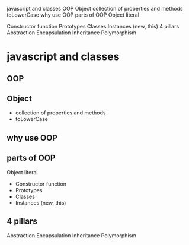 javascript and classes
OOP
Object
collection of properties and methods
toLowerCase
why use OOP
parts of OOP
Object literal

Constructor function
Prototypes
Classes
Instances (new, this)
4 pillars
Abstraction Encapsulation Inheritance Polymorphism

# javascript and classes

## OOP

## Object
- collection of properties and methods
- toLowerCase

## why use OOP

## parts of OOP
Object literal 

- Constructor function
- Prototypes
- Classes
- Instances (new, this)


## 4 pillars
Abstraction
Encapsulation
Inheritance
Polymorphism



